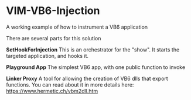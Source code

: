 # VIM-VB6-Injection
A working example of how to instrument a VB6 application

There are several parts for this solution

**SetHookForInjection**
This is an orchestrator for the "show". It starts the targeted application, and hooks it.

**Playground App**
The simplest VB6 app, with one public function to invoke

**Linker Proxy**
A tool for allowing the creation of VB6 dlls that export functions.
You can read about it in more details here:
https://www.hermetic.ch/vbm2dll.htm
